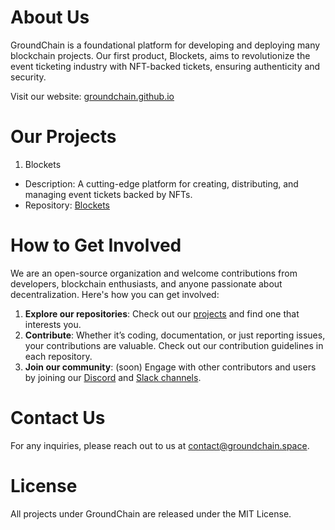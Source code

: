 # About Us

GroundChain is a foundational platform for developing and deploying many blockchain projects. Our first product, Blockets, aims to revolutionize the event ticketing industry with NFT-backed tickets, ensuring authenticity and security.

Visit our website: [groundchain.github.io](https://groundchain.github.io)

# Our Projects

1. Blockets

- Description: A cutting-edge platform for creating, distributing, and managing event tickets backed by NFTs.
- Repository: [Blockets](https://github.com/groundchain/blockets)

# How to Get Involved

We are an open-source organization and welcome contributions from developers, blockchain enthusiasts, and anyone passionate about decentralization. Here's how you can get involved:

1. **Explore our repositories**: Check out our [projects](https://github.com/orgs/groundchain/repositories) and find one that interests you.
2. **Contribute**: Whether it’s coding, documentation, or just reporting issues, your contributions are valuable. Check out our contribution guidelines in each repository.
3. **Join our community**: (soon) Engage with other contributors and users by joining our [Discord](https://discord.com) and [Slack channels](https://slack.com).

# Contact Us

For any inquiries, please reach out to us at [contact@groundchain.space](email:contact@groundchain.space).

# License

All projects under GroundChain are released under the MIT License.

